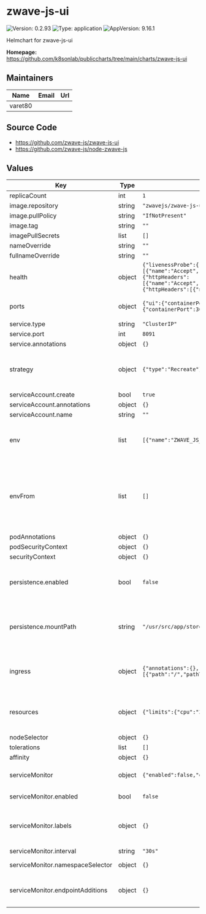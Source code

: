 # zwave-js-ui

![Version: 0.2.93](https://img.shields.io/badge/Version-0.2.93-informational?style=flat-square) ![Type: application](https://img.shields.io/badge/Type-application-informational?style=flat-square) ![AppVersion: 9.16.1](https://img.shields.io/badge/AppVersion-9.16.1-informational?style=flat-square)

Helmchart for zwave-js-ui

**Homepage:** <https://github.com/k8sonlab/publiccharts/tree/main/charts/zwave-js-ui>

## Maintainers

| Name | Email | Url |
| ---- | ------ | --- |
| varet80 |  |  |

## Source Code

* <https://github.com/zwave-js/zwave-js-ui>
* <https://github.com/zwave-js/node-zwave-js>

## Values

| Key | Type | Default | Description |
|-----|------|---------|-------------|
| replicaCount | int | `1` |  |
| image.repository | string | `"zwavejs/zwave-js-ui"` |  |
| image.pullPolicy | string | `"IfNotPresent"` |  |
| image.tag | string | `""` |  |
| imagePullSecrets | list | `[]` |  |
| nameOverride | string | `""` |  |
| fullnameOverride | string | `""` |  |
| health | object | `{"livenessProbe":{"httpHeaders":[{"name":"Accept","value":"text/plain"}],"initialDelaySeconds":15,"path":"/health","periodSeconds":30},"readinessProbe":{"httpHeaders":[{"name":"Accept","value":"text/plain"}],"initialDelaySeconds":5,"path":"/health","periodSeconds":30},"startupProbe":{"httpHeaders":[{"name":"Accept","value":"text/plain"}],"initialDelaySeconds":5,"path":"/health","periodSeconds":30}}` | configure Probes |
| ports | object | `{"ui":{"containerPort":8091,"name":"http-ui","protocol":"TCP","servicePort":80},"websocket":{"containerPort":3000,"name":"http-websocket","protocol":"TCP","servicePort":3000}}` | ui and websocet ports |
| service.type | string | `"ClusterIP"` |  |
| service.port | int | `8091` |  |
| service.annotations | object | `{}` |  |
| strategy | object | `{"type":"Recreate"}` | Setting default strategy, to avoid running 2 containers with one stick |
| serviceAccount.create | bool | `true` |  |
| serviceAccount.annotations | object | `{}` |  |
| serviceAccount.name | string | `""` |  |
| env | list | `[{"name":"ZWAVE_JS_EXTERNAL_CONFIG","value":"/usr/src/app/store/.config-db"}]` | add your env variables here, following standard syntax |
| envFrom | list | `[]` | you can add secrets and configmaps. this way you support external secrets for secure variables |
| podAnnotations | object | `{}` |  |
| podSecurityContext | object | `{}` |  |
| securityContext | object | `{}` |  |
| persistence.enabled | bool | `false` | enable persistent volume, otherwise use empty dir |
| persistence.mountPath | string | `"/usr/src/app/store"` | change the path of store. Just in case you use different env variable. |
| ingress | object | `{"annotations":{},"className":"","enabled":false,"hosts":[{"host":"chart-example.local","paths":[{"path":"/","pathType":"ImplementationSpecific"}]}],"tls":[]}` | Support custom usb device usbDevice: /dev/ttyUSB0 |
| resources | object | `{"limits":{"cpu":"300m","memory":"256Mi"},"requests":{"cpu":"200m","memory":"192Mi"}}` | Initial resources, based on a 40node network |
| nodeSelector | object | `{}` |  |
| tolerations | list | `[]` |  |
| affinity | object | `{}` |  |
| serviceMonitor | object | `{"enabled":false,"endpointAdditions":{},"interval":"30s","labels":{},"namespaceSelector":{}}` | Support Prometheus ServiceMonitor |
| serviceMonitor.enabled | bool | `false` | enable Service Monitor |
| serviceMonitor.labels | object | `{}` | add Custom labels, for prometheus Service Monitor |
| serviceMonitor.interval | string | `"30s"` | interval |
| serviceMonitor.namespaceSelector | object | `{}` | namespace selector |
| serviceMonitor.endpointAdditions | object | `{}` | endpoint additions - add endpoint modifications |

